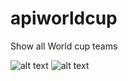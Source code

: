 # apiworldcup
Show all World cup teams

![alt text](https://github.com/sealove20/apiworldcup/tree/master/imgs/ap1)
![alt text](https://github.com/sealove20/apiworldcup/tree/master/imgs/ap2)

